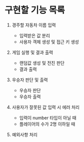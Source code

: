 # 구현할 기능 목록
1. 경주할 자동차 이름 입력
    - 입력받은 값 분리
    - 사용자 객체 생성 및 접근 키 생성

2. 게임 실행 및 결과 출력
    - 랜덤값 생성 및 전진 판단
    - 결과 출력

3. 우승자 판단 및 출력 
    - 우승자 판단
    - 우승자 출력

4. 사용자가 잘못된 값 입력 시 에러 처리
    - 입력이 number 타입이 아닐 때
    - 플레이어의 수가 2명 이하일 때

5. 예외사항 처리